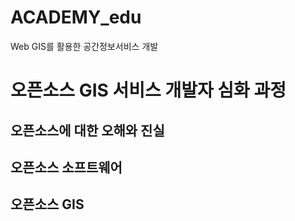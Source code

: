 # ACADEMY_edu
Web GIS를 활용한 공간정보서비스 개발

# 오픈소스 GIS 서비스 개발자 심화 과정

## 오픈소스에 대한 오해와 진실

## 오픈소스 소프트웨어

## 오픈소스 GIS